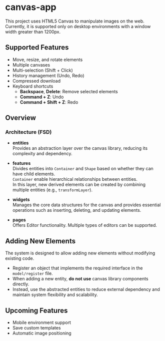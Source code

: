 # canvas-app

This project uses HTML5 Canvas to manipulate images on the web.  
Currently, it is supported only on desktop environments with a window width greater than 1200px.

## Supported Features

- Move, resize, and rotate elements
- Multiple canvases
- Multi-selection (Shift + Click)
- History management (Undo, Redo)
- Compressed download
- Keyboard shortcuts
  - **Backspace**, **Delete**: Remove selected elements
  - **Command + Z**: Undo
  - **Command + Shift + Z**: Redo

## Overview

### Architecture (FSD)

- **entities**  
  Provides an abstraction layer over the canvas library, reducing its complexity and dependency.

- **features**  
  Divides entities into `Container` and `Shape` based on whether they can have child elements.  
  `Container` enable hierarchical relationships between entities.  
  In this layer, new derived elements can be created by combining multiple entities (e.g., `transformLayer`).

- **widgets**  
  Manages the core data structures for the canvas and provides essential operations such as inserting, deleting, and updating elements.

- **pages**  
  Offers Editor functionality. Multiple types of editors can be supported.

## Adding New Elements

The system is designed to allow adding new elements without modifying existing code.

- Register an object that implements the required interface in the `model/register` file.
- When adding a new entity, **do not use** canvas library components directly.
- Instead, use the abstracted entities to reduce external dependency and maintain system flexibility and scalability.

## Upcoming Features

- Mobile environment support
- Save custom templates
- Automatic image positioning
